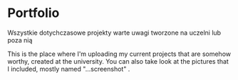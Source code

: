 # Portfolio
Wszystkie dotychczasowe projekty warte uwagi tworzone na uczelni lub poza nią

This is the place where I'm uploading my current projects that are somehow worthy, created at the university.
You can also take look at the pictures that I included, mostly named "...screenshot" .
